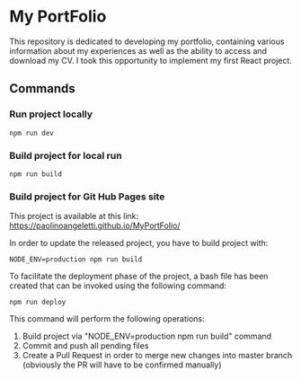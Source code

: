 # My PortFolio

This repository is dedicated to developing my portfolio, containing various information about my experiences as well as the ability to access and download my CV.
I took this opportunity to implement my first React project.

## Commands

### Run project locally

`npm run dev`

### Build project for local run

`npm run build`

### Build project for Git Hub Pages site

This project is available at this link: 
https://paolinoangeletti.github.io/MyPortFolio/

In order to update the released project, you have to build project with:

`NODE_ENV=production npm run build`

To facilitate the deployment phase of the project, a bash file has been created that can be invoked using the following command:

`npm run deploy`

This command will perform the following operations:

1. Build project via "NODE_ENV=production npm run build" command
2. Commit and push all pending files
3. Create a Pull Request in order to merge new changes into master branch (obviously the PR will have to be confirmed manually)